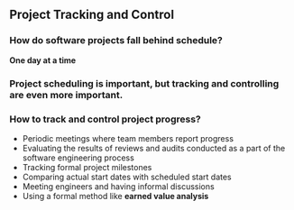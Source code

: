 ## Project Tracking and Control

### How do software projects fall behind schedule?

**One day at a time**

### Project scheduling is important, but **tracking and controlling** are even more important.

### How to track and control project progress?

- Periodic meetings where team members report progress
- Evaluating the results of reviews and audits conducted as a part of the software engineering process
- Tracking formal project milestones
- Comparing actual start dates with scheduled start dates
- Meeting engineers and having informal discussions
- Using a formal method like **earned value analysis**
